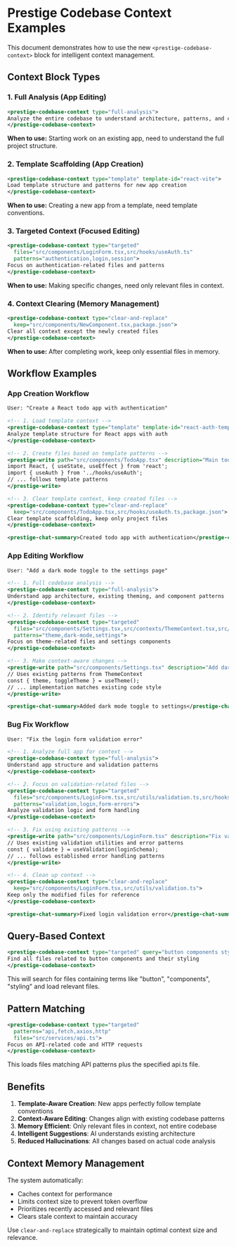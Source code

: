 # Prestige Codebase Context Examples

This document demonstrates how to use the new `<prestige-codebase-context>` block for intelligent context management.

## Context Block Types

### 1. Full Analysis (App Editing)
```xml
<prestige-codebase-context type="full-analysis">
Analyze the entire codebase to understand architecture, patterns, and conventions
</prestige-codebase-context>
```

**When to use:** Starting work on an existing app, need to understand the full project structure.

### 2. Template Scaffolding (App Creation)
```xml
<prestige-codebase-context type="template" template-id="react-vite">
Load template structure and patterns for new app creation
</prestige-codebase-context>
```

**When to use:** Creating a new app from a template, need template conventions.

### 3. Targeted Context (Focused Editing)
```xml
<prestige-codebase-context type="targeted"
  files="src/components/LoginForm.tsx,src/hooks/useAuth.ts"
  patterns="authentication,login,session">
Focus on authentication-related files and patterns
</prestige-codebase-context>
```

**When to use:** Making specific changes, need only relevant files in context.

### 4. Context Clearing (Memory Management)
```xml
<prestige-codebase-context type="clear-and-replace"
  keep="src/components/NewComponent.tsx,package.json">
Clear all context except the newly created files
</prestige-codebase-context>
```

**When to use:** After completing work, keep only essential files in memory.

## Workflow Examples

### App Creation Workflow
```xml
User: "Create a React todo app with authentication"

<!-- 1. Load template context -->
<prestige-codebase-context type="template" template-id="react-auth-template">
Analyze template structure for React apps with auth
</prestige-codebase-context>

<!-- 2. Create files based on template patterns -->
<prestige-write path="src/components/TodoApp.tsx" description="Main todo app component">
import React, { useState, useEffect } from 'react';
import { useAuth } from '../hooks/useAuth';
// ... follows template patterns
</prestige-write>

<!-- 3. Clear template context, keep created files -->
<prestige-codebase-context type="clear-and-replace"
  keep="src/components/TodoApp.tsx,src/hooks/useAuth.ts,package.json">
Clear template scaffolding, keep only project files
</prestige-codebase-context>

<prestige-chat-summary>Created todo app with authentication</prestige-chat-summary>
```

### App Editing Workflow
```xml
User: "Add a dark mode toggle to the settings page"

<!-- 1. Full codebase analysis -->
<prestige-codebase-context type="full-analysis">
Understand app architecture, existing theming, and component patterns
</prestige-codebase-context>

<!-- 2. Identify relevant files -->
<prestige-codebase-context type="targeted"
  files="src/components/Settings.tsx,src/contexts/ThemeContext.tsx,src/styles/theme.css"
  patterns="theme,dark-mode,settings">
Focus on theme-related files and settings components
</prestige-codebase-context>

<!-- 3. Make context-aware changes -->
<prestige-write path="src/components/Settings.tsx" description="Add dark mode toggle">
// Uses existing patterns from ThemeContext
const { theme, toggleTheme } = useTheme();
// ... implementation matches existing code style
</prestige-write>

<prestige-chat-summary>Added dark mode toggle to settings</prestige-chat-summary>
```

### Bug Fix Workflow
```xml
User: "Fix the login form validation error"

<!-- 1. Analyze full app for context -->
<prestige-codebase-context type="full-analysis">
Understand app structure and validation patterns
</prestige-codebase-context>

<!-- 2. Focus on validation-related files -->
<prestige-codebase-context type="targeted"
  files="src/components/LoginForm.tsx,src/utils/validation.ts,src/hooks/useForm.ts"
  patterns="validation,login,form-errors">
Analyze validation logic and form handling
</prestige-codebase-context>

<!-- 3. Fix using existing patterns -->
<prestige-write path="src/components/LoginForm.tsx" description="Fix validation error handling">
// Uses existing validation utilities and error patterns
const { validate } = useValidation(loginSchema);
// ... follows established error handling patterns
</prestige-write>

<!-- 4. Clean up context -->
<prestige-codebase-context type="clear-and-replace"
  keep="src/components/LoginForm.tsx,src/utils/validation.ts">
Keep only the modified files for reference
</prestige-codebase-context>

<prestige-chat-summary>Fixed login validation error</prestige-chat-summary>
```

## Query-Based Context
```xml
<prestige-codebase-context type="targeted" query="button components styling">
Find all files related to button components and their styling
</prestige-codebase-context>
```

This will search for files containing terms like "button", "components", "styling" and load relevant files.

## Pattern Matching
```xml
<prestige-codebase-context type="targeted"
  patterns="api,fetch,axios,http"
  files="src/services/api.ts">
Focus on API-related code and HTTP requests
</prestige-codebase-context>
```

This loads files matching API patterns plus the specified api.ts file.

## Benefits

1. **Template-Aware Creation**: New apps perfectly follow template conventions
2. **Context-Aware Editing**: Changes align with existing codebase patterns
3. **Memory Efficient**: Only relevant files in context, not entire codebase
4. **Intelligent Suggestions**: AI understands existing architecture
5. **Reduced Hallucinations**: All changes based on actual code analysis

## Context Memory Management

The system automatically:
- Caches context for performance
- Limits context size to prevent token overflow
- Prioritizes recently accessed and relevant files
- Clears stale context to maintain accuracy

Use `clear-and-replace` strategically to maintain optimal context size and relevance.